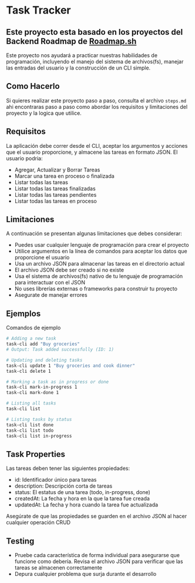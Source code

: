 # Task Tracker

## Este proyecto esta basado en los proyectos del Backend Roadmap de [Roadmap.sh](https://roadmap.sh/projects/task-tracker)

Este proyecto nos ayudará a practicar nuestras habilidades de programación, incluyendo el manejo del sistema de archivos(fs), manejar las entradas del usuario y la construcción de un CLI simple.

## Como Hacerlo
Si quieres realizar este proyecto paso a paso, consulta el archivo `steps.md` ahi encontraras paso a paso como abordar los requisitos y limitaciones del proyecto y la logica que utilice.


## Requisitos

La aplicación debe correr desde el CLI, aceptar los argumentos y acciones que el usuario proporcione, y almacene las tareas en formato JSON. El usuario podria:

- Agregar, Actualizar y Borrar Tareas
- Marcar una tarea en proceso o finalizada
- Listar todas las tareas
- Listar todas las tareas finalizadas
- Listar todas las tareas pendientes
- Listar todas las tareas en proceso

## Limitaciones

A continuación se presentan algunas limitaciones que debes considerar:

- Puedes usar cualquier lenguaje de programación para crear el proyecto
- Utilice argumentos en la línea de comandos para aceptar los datos que proporcione el usuario
- Usa un archivo JSON para almacenar las tareas en el directorio actual
- El archivo JSON debe ser creado si no existe
- Usa el sistema de archivos(fs) nativo de tu lenguaje de programación para interactuar con el JSON
- No uses librerías externas o frameworks para construir tu proyecto
- Asegurate de manejar errores

## Ejemplos

Comandos de ejemplo

```bash
# Adding a new task
task-cli add "Buy groceries"
# Output: Task added successfully (ID: 1)

# Updating and deleting tasks
task-cli update 1 "Buy groceries and cook dinner"
task-cli delete 1

# Marking a task as in progress or done
task-cli mark-in-progress 1
task-cli mark-done 1

# Listing all tasks
task-cli list

# Listing tasks by status
task-cli list done
task-cli list todo
task-cli list in-progress
```

## Task Properties
Las tareas deben tener las siguientes propiedades:

- id: Identificador único para tareas 
- description: Descripción corta de tareas
- status: El estatus de una tarea (todo, in-progress, done)
- createdAt: La fecha y hora en la que la tarea fue creada
- updatedAt: La fecha y hora cuando la tarea fue actualizada

Asegúrate de que las propiedades se guarden en el archivo JSON al hacer cualquier operación CRUD

## Testing
- Pruebe cada característica de forma individual para asegurarse que funcione como debería. Revisa el archivo JSON para verificar que las tareas se almacenen correctamente
- Depura cualquier problema que surja durante el desarrollo


